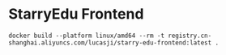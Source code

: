 # StarryEdu Frontend

```shell
docker build --platform linux/amd64 --rm -t registry.cn-shanghai.aliyuncs.com/lucasji/starry-edu-frontend:latest .
```
